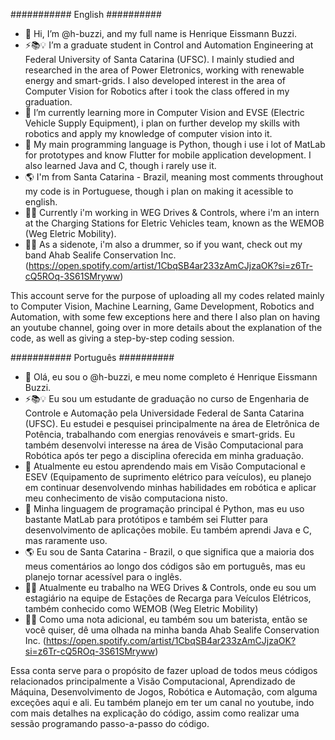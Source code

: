 ########### English ##########
- 👋 Hi, I’m @h-buzzi, and my full name is Henrique Eissmann Buzzi.
- ⚡📚💡 I’m a graduate student in Control and Automation Engineering at Federal University of Santa Catarina (UFSC). I mainly studied and researched in the area of Power Eletronics, working with renewable energy and smart-grids. I also developed interest in the area of Computer Vision for Robotics after i took the class offered in my graduation.
- 🌱 I’m currently learning more in Computer Vision and EVSE (Electric Vehicle Supply Equipment), i plan on further develop my skills with robotics and apply my knowledge of computer vision into it.
- 🏅 My main programming language is Python, though i use i lot of MatLab for prototypes and know Flutter for mobile application development. I also learned Java and C, though i rarely use it.
- 🌎 I'm from Santa Catarina - Brazil, meaning most comments throughout my code is in Portuguese, though i plan on making it acessible to english.
- 🦾🧠 Currently i'm working in WEG Drives & Controls, where i'm an intern at the Charging Stations for Eletric Vehicles team, known as the WEMOB (Weg Eletric Mobility).
- 🎵🥁 As a sidenote, i'm also a drummer, so if you want, check out my band Ahab Sealife Conservation Inc. (https://open.spotify.com/artist/1CbqSB4ar233zAmCJjzaOK?si=z6Tr-cQ5ROq-3S61SMryww)

This account serve for the purpose of uploading all my codes related mainly to Computer Vision, Machine Learning, Game Development, Robotics and Automation, with some few exceptions here and there
I also plan on having an youtube channel, going over in more details about the explanation of the code, as well as giving a step-by-step coding session.

########### Português ##########
- 👋 Olá, eu sou o @h-buzzi, e meu nome completo é Henrique Eissmann Buzzi.
- ⚡📚💡 Eu sou um estudante de graduação no curso de Engenharia de Controle e Automação pela Universidade Federal de Santa Catarina (UFSC). Eu estudei e pesquisei principalmente na área de Eletrônica de Potência, trabalhando com energias renováveis e smart-grids. Eu também desenvolvi interesse na área de Visão Computacional para Robótica após ter pego a disciplina oferecida em minha graduação.
- 🌱 Atualmente eu estou aprendendo mais em Visão Computacional e ESEV (Equipamento de suprimento elétrico para veículos), eu planejo em continuar desenvolvendo minhas habilidades em robótica e aplicar meu conhecimento de visão computaciona nisto.
- 🏅 Minha linguagem de programação principal é Python, mas eu uso bastante MatLab para protótipos e também sei Flutter para desenvolvimento de aplicações mobile. Eu também aprendi Java e C, mas raramente uso.
- 🌎 Eu sou de Santa Catarina - Brazil, o que significa que a maioria dos meus comentários ao longo dos códigos são em português, mas eu planejo tornar acessível para o inglês.
- 🦾🧠 Atualmente eu trabalho na WEG Drives & Controls, onde eu sou um estagiário na equipe de Estações de Recarga para Veículos Elétricos, também conhecido como WEMOB (Weg Eletric Mobility)
- 🎵🥁 Como uma nota adicional, eu também sou um baterista, então se você quiser, dê uma olhada na minha banda Ahab Sealife Conservation Inc. (https://open.spotify.com/artist/1CbqSB4ar233zAmCJjzaOK?si=z6Tr-cQ5ROq-3S61SMryww)

Essa conta serve para o propósito de fazer upload de todos meus códigos relacionados principalmente a Visão Computacional, Aprendizado de Máquina, Desenvolvimento de Jogos, Robótica e Automação, com alguma exceções aqui e ali.
Eu também planejo em ter um canal no youtube, indo com mais detalhes na explicação do código, assim como realizar uma sessão programando passo-a-passo do código.
